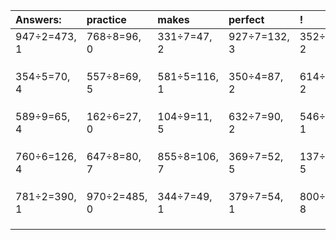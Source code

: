 | Answers: | practice | makes | perfect | ! |
| :--- | :--- | :--- | :--- | :--- |
| 947÷2=473, 1 | 768÷8=96, 0 | 331÷7=47, 2 | 927÷7=132, 3 | 352÷5=70, 2 | 
|   |   |   |   |   | 
|   |   |   |   |   | 
|   |   |   |   |   | 
| 354÷5=70, 4 | 557÷8=69, 5 | 581÷5=116, 1 | 350÷4=87, 2 | 614÷3=204, 2 | 
|   |   |   |   |   | 
|   |   |   |   |   | 
|   |   |   |   |   | 
| 589÷9=65, 4 | 162÷6=27, 0 | 104÷9=11, 5 | 632÷7=90, 2 | 546÷5=109, 1 | 
|   |   |   |   |   | 
|   |   |   |   |   | 
|   |   |   |   |   | 
| 760÷6=126, 4 | 647÷8=80, 7 | 855÷8=106, 7 | 369÷7=52, 5 | 137÷6=22, 5 | 
|   |   |   |   |   | 
|   |   |   |   |   | 
|   |   |   |   |   | 
| 781÷2=390, 1 | 970÷2=485, 0 | 344÷7=49, 1 | 379÷7=54, 1 | 800÷9=88, 8 | 
|   |   |   |   |   | 
|   |   |   |   |   | 
|   |   |   |   |   | 
